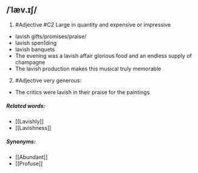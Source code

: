 ## /ˈlæv.ɪʃ/ 
1. #Adjective
#C2
Large in quantity and expensive or impressive 

- lavish gifts/promises/praise/
- lavish spen1ding
- lavish banquets 
- The evening was a lavish affair glorious food and an endless supply of champagne 
- The lavish production makes this musical truly memorable

2. #Adjective
very generous:

- The critics were lavish in their praise for the paintings
##### Related words:
- [[Lavishly]]
- [[Lavishness]]

##### Synonyms:
- [[Abundant]]
- [[Profuse]]
